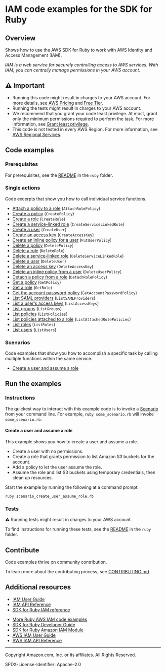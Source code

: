 # IAM code examples for the SDK for Ruby

## Overview

Shows how to use the AWS SDK for Ruby to work with AWS Identity and Access Management (IAM).

<!--custom.overview.start-->
<!--custom.overview.end-->

_IAM is a web service for securely controlling access to AWS services. With IAM, you can centrally manage permissions in your AWS account._

## ⚠ Important

* Running this code might result in charges to your AWS account. For more details, see [AWS Pricing](https://aws.amazon.com/pricing/) and [Free Tier](https://aws.amazon.com/free/).
* Running the tests might result in charges to your AWS account.
* We recommend that you grant your code least privilege. At most, grant only the minimum permissions required to perform the task. For more information, see [Grant least privilege](https://docs.aws.amazon.com/IAM/latest/UserGuide/best-practices.html#grant-least-privilege).
* This code is not tested in every AWS Region. For more information, see [AWS Regional Services](https://aws.amazon.com/about-aws/global-infrastructure/regional-product-services).

<!--custom.important.start-->
<!--custom.important.end-->

## Code examples

### Prerequisites

For prerequisites, see the [README](../../README.md#Prerequisites) in the `ruby` folder.


<!--custom.prerequisites.start-->
<!--custom.prerequisites.end-->

### Single actions

Code excerpts that show you how to call individual service functions.

- [Attach a policy to a role](scenario_create_user_assume_role.rb#L100) (`AttachRolePolicy`)
- [Create a policy](scenario_create_user_assume_role.rb#L99) (`CreatePolicy`)
- [Create a role](scenario_create_user_assume_role.rb#L72) (`CreateRole`)
- [Create a service-linked role](iam_wrapper.rb#L166) (`CreateServiceLinkedRole`)
- [Create a user](scenario_create_user_assume_role.rb#L37) (`CreateUser`)
- [Create an access key](scenario_create_user_assume_role.rb#L55) (`CreateAccessKey`)
- [Create an inline policy for a user](scenario_create_user_assume_role.rb#L130) (`PutUserPolicy`)
- [Delete a policy](scenario_create_user_assume_role.rb#L215) (`DeletePolicy`)
- [Delete a role](scenario_create_user_assume_role.rb#L215) (`DeleteRole`)
- [Delete a service-linked role](iam_wrapper.rb#L186) (`DeleteServiceLinkedRole`)
- [Delete a user](scenario_create_user_assume_role.rb#L237) (`DeleteUser`)
- [Delete an access key](scenario_create_user_assume_role.rb#L237) (`DeleteAccessKey`)
- [Delete an inline policy from a user](scenario_create_user_assume_role.rb#L237) (`DeleteUserPolicy`)
- [Detach a policy from a role](scenario_create_user_assume_role.rb#L215) (`DetachRolePolicy`)
- [Get a policy](iam_wrapper.rb#L101) (`GetPolicy`)
- [Get a role](iam_wrapper.rb#L49) (`GetRole`)
- [Get the account password policy](iam_wrapper.rb#L133) (`GetAccountPasswordPolicy`)
- [List SAML providers](iam_wrapper.rb#L151) (`ListSAMLProviders`)
- [List a user's access keys](scenario_create_user_assume_role.rb#L237) (`ListAccessKeys`)
- [List groups](iam_wrapper.rb#L118) (`ListGroups`)
- [List policies](iam_wrapper.rb#L81) (`ListPolicies`)
- [List policies attached to a role](scenario_create_user_assume_role.rb#L215) (`ListAttachedRolePolicies`)
- [List roles](iam_wrapper.rb#L29) (`ListRoles`)
- [List users](iam_wrapper.rb#L66) (`ListUsers`)

### Scenarios

Code examples that show you how to accomplish a specific task by calling multiple
functions within the same service.

- [Create a user and assume a role](scenario_create_user_assume_role.rb)


<!--custom.examples.start-->
<!--custom.examples.end-->

## Run the examples

### Instructions


<!--custom.instructions.start-->
The quickest way to interact with this example code is to invoke a [Scenario](#Scenarios) from your command line. For example, `ruby some_scenario.rb` will invoke `some_scenario.rb`.
<!--custom.instructions.end-->



#### Create a user and assume a role

This example shows you how to create a user and assume a role. 

- Create a user with no permissions.
- Create a role that grants permission to list Amazon S3 buckets for the account.
- Add a policy to let the user assume the role.
- Assume the role and list S3 buckets using temporary credentials, then clean up resources.

<!--custom.scenario_prereqs.iam_Scenario_CreateUserAssumeRole.start-->
<!--custom.scenario_prereqs.iam_Scenario_CreateUserAssumeRole.end-->

Start the example by running the following at a command prompt:

```
ruby scenario_create_user_assume_role.rb
```

<!--custom.scenarios.iam_Scenario_CreateUserAssumeRole.start-->
<!--custom.scenarios.iam_Scenario_CreateUserAssumeRole.end-->

### Tests

⚠ Running tests might result in charges to your AWS account.


To find instructions for running these tests, see the [README](../../README.md#Tests)
in the `ruby` folder.



<!--custom.tests.start-->

## Contribute
Code examples thrive on community contribution.

To learn more about the contributing process, see [CONTRIBUTING.md](../../../CONTRIBUTING.md).
<!--custom.tests.end-->

## Additional resources

- [IAM User Guide](https://docs.aws.amazon.com/IAM/latest/UserGuide/introduction.html)
- [IAM API Reference](https://docs.aws.amazon.com/IAM/latest/APIReference/welcome.html)
- [SDK for Ruby IAM reference](https://docs.aws.amazon.com/sdk-for-ruby/v3/api/Aws/Iam.html)

<!--custom.resources.start-->
* [More Ruby AWS IAM code examples](https://docs.aws.amazon.com/sdk-for-ruby/v3/developer-guide/ruby_iam_code_examples.html)
* [SDK for Ruby Developer Guide](https://aws.amazon.com/developer/language/ruby/)
* [SDK for Ruby Amazon IAM Module](https://docs.aws.amazon.com/sdk-for-ruby/v3/api/Aws/IAM.html)
* [AWS IAM User Guide](https://docs.aws.amazon.com/IAM/latest/UserGuide/introduction.html)
* [AWS IAM API Reference](https://docs.aws.amazon.com/IAM/latest/APIReference/welcome.html)
<!--custom.resources.end-->

---

Copyright Amazon.com, Inc. or its affiliates. All Rights Reserved.

SPDX-License-Identifier: Apache-2.0
